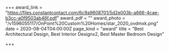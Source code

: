 +++
award_link = "https://files.constantcontact.com/6c9a9608701/5d2e003b-a666-4cae-b3cc-a0f9503ab46f.pdf"
award_pdf = ""
award_photo = "/v1596055117/OnPoint%20Custom%20Homes/star_2020_ovdmxk.png"
date = 2020-08-04T04:00:00Z
page_kind = "award"
title = "Best Architectural Design, Best Interior Designx2, Best Master Bedroom Design"

+++
